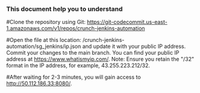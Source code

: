 ### This document help you to understand 


#Clone the repository using Git: https://git-codecommit.us-east-1.amazonaws.com/v1/repos/crunch-jenkins-automation

#Open the file at this location: /crunch-jenkins-automation/sg_jenkins/ip.json and update it with your public IP address. Commit your changes to the main branch. You can find your public IP address at https://www.whatismyip.com/. Note: Ensure you retain the "/32" format in the IP address, for example, 43.255.223.212/32.

#After waiting for 2-3 minutes, you will gain access to http://50.112.186.33:8080/.



